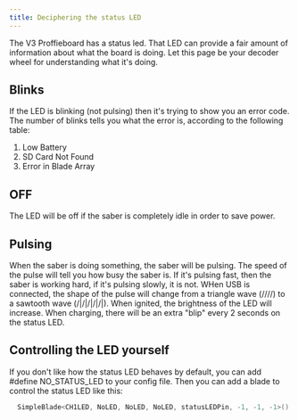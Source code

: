 ```yaml
---
title: Deciphering the status LED
---
```


The V3 Proffieboard has a status led. That LED can provide a fair amount of information about what the board is doing. Let this page be your decoder wheel for understanding what it's doing.

## Blinks

If the LED is blinking (not pulsing) then it's trying to show you an error code. The number of blinks tells you what the error is, according to the following table:

1. Low Battery
2. SD Card Not Found
3. Error in Blade Array

## OFF

The LED will be off if the saber is completely idle in order to save power.

## Pulsing

When the saber is doing something, the saber will be pulsing. The speed of the pulse will tell you how busy the saber is. If it's pulsing fast, then the saber is working hard, if it's pulsing slowly, it is not. WHen USB is connected, the shape of the pulse will change from a triangle wave (/\/\/\/\) to a sawtooth wave (/|/|/|/|/|). When ignited, the brightness of the LED will increase.  When charging, there will be an extra "blip" every 2 seconds on the status LED.

## Controlling the LED yourself

If you don't like how the status LED behaves by default, you can add #define NO_STATUS_LED to your config file. Then you can add a blade to control the status LED like this:

```cpp
  SimpleBlade<CH1LED, NoLED, NoLED, NoLED, statusLEDPin, -1, -1, -1>()
```
